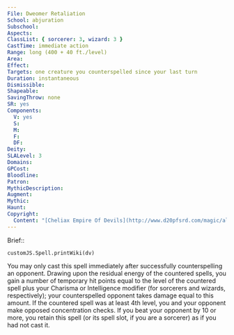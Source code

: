```yaml
---
File: Dweomer Retaliation
School: abjuration
Subschool: 
Aspects: 
ClassList: { sorcerer: 3, wizard: 3 }
CastTime: immediate action
Range: long (400 + 40 ft./level)
Area: 
Effect: 
Targets: one creature you counterspelled since your last turn
Duration: instantaneous
Dismissible: 
Shapeable: 
SavingThrow: none
SR: yes
Components:
  V: yes
  S: 
  M: 
  F: 
  DF: 
Deity: 
SLALevel: 3
Domains: 
GPCost: 
Bloodline: 
Patron: 
MythicDescription: 
Augment: 
Mythic: 
Haunt: 
Copyright:
  Content: "[Cheliax Empire Of Devils](http://www.d20pfsrd.com/magic/all-spells/d/dweomer-retaliation)"
---
```

Brief:: 

```dataviewjs
customJS.Spell.printWiki(dv)
```

You may only cast this spell immediately after successfully counterspelling an opponent. Drawing upon the residual energy of the countered spells, you gain a number of temporary hit points equal to the level of the countered spell plus your Charisma or Intelligence modifier (for sorcerers and wizards, respectively); your counterspelled opponent takes damage equal to this amount.  If the countered spell was at least 4th level, you and your opponent make opposed concentration checks. If you beat your opponent by 10 or more, you retain this spell (or its spell slot, if you are a sorcerer) as if you had not cast it.
